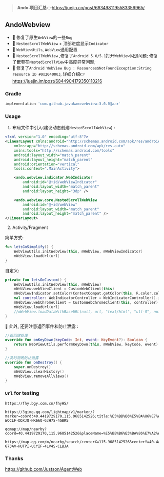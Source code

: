 > **Ando 项目汇总**👉<https://juejin.cn/post/6934981195583356965/>

## AndoWebview

- 🚀 修复了原生`WebView`的一些`Bug`
- 🚀 `NestedScrollWebView` + 顶部进度显示`Indicator`
- 🚀 `WebViewUtils`, `WebView`通用配置
- 🚀 `NestedScrollWebView` ,修复了`Android 5.0/5.1`打开`WebView`闪退问题; 修复了嵌套在`NestedScrollView`中高度异常问题;
- 🚀 修复了`Android WebView Bug : Resources$NotFoundException:String resource ID #0x2040003`, 详细介绍👉 <https://juejin.im/post/6844904179350110216>

### Gradle
```groovy
implementation 'com.github.javakam:webview:3.0.0@aar'
```

### Usage

1. 布局文件中引入(建议动态创建`NestedScrollWebView`) :

```xml
<?xml version="1.0" encoding="utf-8"?>
<LinearLayout xmlns:android="http://schemas.android.com/apk/res/android"
    xmlns:app="http://schemas.android.com/apk/res-auto"
    xmlns:tools="http://schemas.android.com/tools"
    android:layout_width="match_parent"
    android:layout_height="match_parent"
    android:orientation="vertical"
    tools:context=".MainActivity">

    <ando.webview.indicator.WebIndicator
        android:id="@+id/webViewIndicator"
        android:layout_width="match_parent"
        android:layout_height="3dp" />

    <ando.webview.core.NestedScrollWebView
        android:id="@+id/webView"
        android:layout_width="match_parent"
        android:layout_height="match_parent" />
</LinearLayout>
```    
    
2. Activity/Fragment

简单方式:
```kotlin
fun letsGoSimplify() {
    WebViewUtils.initWebView(this, mWebView, mWebViewIndicator)
    mWebView.loadUrl(url)
}
```
自定义:
```kotlin
private fun letsGoCustom() {
    WebViewUtils.initWebView(this, mWebView)
    mWebView.webViewClient = CustomWebClient(this)
    mWebViewIndicator.setColor(ContextCompat.getColor(this, R.color.color_web_indicator))
    val controller: WebIndicatorController = WebIndicatorController().inject(mWebViewIndicator)
    mWebView.webChromeClient = CustomWebChromeClient(this, controller)
    mWebView.loadUrl(url)
    //mWebView.loadDataWithBaseURL(null, url, "text/html", "utf-8", null)
}
```
🍎 此外, 还要注意返回事件和防止泄露 :
```kotlin
//返回键处理
override fun onKeyDown(keyCode: Int, event: KeyEvent?): Boolean {
    return WebViewUtils.performKeyDown(this, mWebView, keyCode, event)
}

//及时销毁防止泄露
override fun onDestroy() {
    super.onDestroy()
    mWebView.clearHistory()
    mWebView.removeAllViews()
}
```

### `Url` for testing
```
https://fhy.bgy.com.cn/fhyH5/

https://3gimg.qq.com/lightmap/v1/marker/?marker=coord:40.4419729170,115.9685142526;title:%E5%BB%B6%E5%BA%86%E7%A2%A7%E6%A1%82%E5%9B%AD%E4%BA%AC%E6%BA%90%E8%91%97;addr:%E5%8C%97%E4%BA%AC%E5%B8%82%E5%BB%B6%E5%BA%86%E5%8C%BA%E4%B8%96%E5%9B%AD%E4%BC%9A%E6%99%AF%E5%8C%BA%E4%B8%9C%E4%BE%A7;&referer=myapp&key=GILBZ-WQCLF-DDXJQ-NK66Q-G3H7S-4GBR5

qqmap://map/nearby?coord=40.4419729170,115.9685142526&placeName=%E5%BB%B6%E5%BA%86%E7%A2%A7%E6%A1%82%E5%9B%AD%E4%BA%AC%E6%BA%90%E8%91%97

https://map.qq.com/m/nearby/search/centerX=115.9685142526&centerY=40.4419729170&placename=%E5%BB%B6%E5%BA%86%E7%A2%A7%E6%A1%82%E5%9B%AD%E4%BA%AC%E6%BA%90%E8%91%97&refer=comMarker&key=NRFBZ-673AV-HUTPI-UCYIF-4LV4S-CLBJA 
```

### Thanks
<https://github.com/Justson/AgentWeb>
